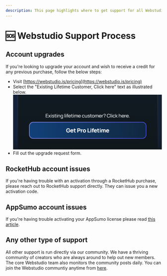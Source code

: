 ```yaml
---
description: This page highlights where to get support for all Webstudio customers.
---
```


# 🆘 Webstudio Support Process

## Account upgrades

If you're looking to upgrade your account and wish to receive a credit for any previous purchase, follow the below steps:&#x20;

* Visit [https://webstudio.is/pricing](https://webstudio.is/pricing)
* Select the "Existing Lifetime Customer, Click here" text as illustrated below. ![](<../.gitbook/assets/image (1).png>)
* Fill out the upgrade request form.&#x20;



## RocketHub account issues

If you're having trouble with an activation through a RocketHub purchase, please reach out to RocketHub support directly. They can issue you a new activation code.&#x20;



## AppSumo account issues

If you're having trouble activating your AppSumo license please read [this article](../errors/appsumo-redemption-failed.md).&#x20;



## Any other type of support

All other support is run directly via our community.  We have a thriving community of creators who are always around to help out new members. The core Webstudio team also monitors the community posts daily. You can join the Webstudio communtiy anytime from [here](https://wstd.us/community).&#x20;
